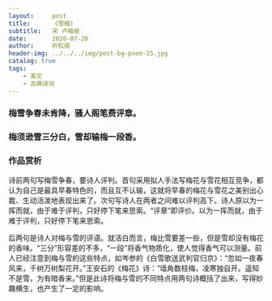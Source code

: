 ```yaml
---
layout:     post
title:      《雪梅》
subtitle:   宋 卢梅坡
date:       2020-07-20
author:     听松阁
header-img: ../../../img/post-bg-poem-15.jpg
catalog: true
tags:
    - 美文
    - 古典诗词
---
```


### 梅雪争春未肯降，骚人阁笔费评章。
### 梅须逊雪三分白，雪却输梅一段香。


### 作品赏析
诗前两句写梅雪争春，要诗人评判。首句采用拟人手法写梅花与雪花相互竞争，都认为自己是最具早春特色的，而且互不认输，这就将早春的梅花与雪花之美别出心裁、生动活泼地表现出来了。次句写诗人在两者之间难以评判高下。诗人原以为一挥而就，由于难于评判，只好停下笔来思索。“评章”即评价。以为一挥而就，由于难于评判，只好停下笔来思索。

后两句是诗人对梅与雪的评语。就洁白而言，梅比雪要差一些，但是雪却没有梅花的香味。“三分”形容差的不多，“一段”将香气物质化，使人觉得香气可以测量。前人已经注意到梅与雪的这些特点，如岑参的《白雪歌送武判官归京》：“忽如一夜春风来，千树万树梨花开。”王安石的《梅花》诗：“墙角数枝梅，凌寒独自开。遥知不是雪，为有暗香来。”但是此诗将梅与雪的不同特点用两句诗概括了出来，写得妙趣横生，也产生了一定的影响。
